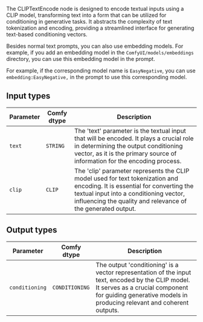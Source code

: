 The CLIPTextEncode node is designed to encode textual inputs using a CLIP model, transforming text into a form that can be utilized for conditioning in generative tasks. It abstracts the complexity of text tokenization and encoding, providing a streamlined interface for generating text-based conditioning vectors.

Besides normal text prompts, you can also use embedding models. For example, if you add an embedding model in the `ComfyUI/models/embeddings` directory, you can use this embedding model in the prompt.

For example, if the corresponding model name is `EasyNegative`, you can use `embedding:EasyNegative,` in the prompt to use this corresponding model.
## Input types

| Parameter | Comfy dtype | Description |
|-----------|-------------|-------------|
| `text`    | `STRING`    | The 'text' parameter is the textual input that will be encoded. It plays a crucial role in determining the output conditioning vector, as it is the primary source of information for the encoding process. |
| `clip`    | `CLIP`      | The 'clip' parameter represents the CLIP model used for text tokenization and encoding. It is essential for converting the textual input into a conditioning vector, influencing the quality and relevance of the generated output. |

## Output types

| Parameter | Comfy dtype  | Description |
|-----------|--------------|-------------|
| `conditioning` | `CONDITIONING` | The output 'conditioning' is a vector representation of the input text, encoded by the CLIP model. It serves as a crucial component for guiding generative models in producing relevant and coherent outputs. |